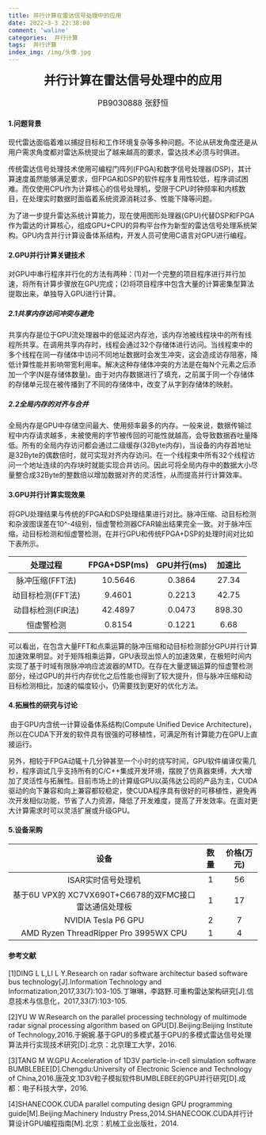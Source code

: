 ```yaml
---
title: 并行计算在雷达信号处理中的应用
date: 2022-3-3 22:38:00
comment: 'waline'
categories:  并行计算
tags:  并行计算
index_img: /img/头像.jpg
---
```


<center><b><font size = 5> 并行计算在雷达信号处理中的应用</font></b></center> 

<br>

<center><font size = 3>   PB9030888 张舒恒</font></center>                                                                                 



#### 1.问题背景

​	现代雷达面临着难以捕捉目标和工作环境复杂等多种问题。不论从研发角度还是从用户需求角度都对雷达系统提出了越来越高的要求，雷达技术必须与时俱进。

​	传统雷达信号处理技术使用可编程门阵列(FPGA)和数字信号处理器(DSP)，其计算速度虽然能够满足要求，但FPGA和DSP的软件程序复用性较低，程序调试困难。而仅使用CPU作为计算核心的信号处理机，受限于CPU时钟频率和内核数目，在处理实时数据时面临着系统资源消耗过多、性能下降等问题。

​	为了进一步提升雷达系统计算能力，现在使用图形处理器(GPU)代替DSP和FPGA作为雷达的计算核心，组成GPU+CPU的异构平台作为新型的雷达信号处理系统架构。GPU内含并行计算设备体系结构，开发人员可使用C语言对GPU进行编程。

#### 2.GPU并行计算关键技术

​	对GPU中串行程序并行化的方法有两种：(1)对一个完整的项目程序进行并行加速，将所有计算步骤放在GPU完成；(2)将项目程序中包含大量的计算密集型算法提取出来，单独导入GPU进行计算。

##### 		2.1共享内存访问冲突与避免

​	共享内存是位于GPU流处理器中的低延迟内存池，该内存池被线程块中的所有线程所共享。在调用共享内存时，线程会通过32个存储体进行访问。当线程束中的多个线程在同一存储体中访问不同地址数据时会发生冲突，这会造成访存阻塞，降低计算性能并影响带宽利用率。解决这种存储体冲突的方法是在每N个元素之后添加一个字(N是存储体数量)。由于对内存数据进行了填充，之前属于同一个存储体的存储单元现在被传播到了不同的存储体中，改变了从字到存储体的映射。

##### 		2.2全局内存的对齐与合并

​	全局内存是GPU中存储空间最大、使用频率最多的内存。一般来说，数据传输过程中内存请求越多，未被使用的字节被传回的可能性就越高，会导致数据吞吐量降低。所有的全局内存访问都会通过二级缓存(32Byte内存)，当设备的内存首地址是32Byte的偶数倍时，就可实现对齐内存访问。在一个线程束中所有32个线程访问一个地址连续的内存块时就能实现合并访问。因此可将全局内存中的数据大小尽量整合成32Byte的整数倍以增加数据对齐的灵活性，从而提高并行计算效率。

#### 3.GPU并行计算实现效果

​	将GPU处理结果与传统的FPGA和DSP处理结果进行对比。脉冲压缩、动目标检测和杂波图误差在10^-4级别，恒虚警检测器CFAR输出结果完全一致。对于脉冲压缩，动目标检测和恒虚警检测，在并行GPU和传统FPGA+DSP的处理时间对比如下表所示。

| 处理过程        | FPGA+DSP(ms) | GPU并行(ms) | 加速比 |
| :----------: | :---: | :---: | :---: |
| 脉冲压缩(FFT法) | 10.5646 | 0.3864 | 27.34 |
| 动目标检测(FFT法) | 9.4601 | 0.2213 | 42.75 |
| 动目标检测(FIR法) | 42.4897 | 0.0473 | 898.30 |
| 恒虚警检测 | 0.8154 | 0.1221 | 6.68 |

​	可以看出，在包含大量FFT和点乘运算的脉冲压缩和动目标检测部分GPU并行计算加速效果明显。对于矩阵相乘运算，GPU表现出惊人的加速效果，在极短时间内实现了基于时域有限脉冲响应滤波器的MTD。在存在大量逻辑运算的恒虚警检测部分，经过GPU的并行内存优化之后性能也得到了较大提升，但与脉冲压缩和动目标检测相比，加速的幅度较小，仍需要找到更好的优化方法。

#### 4.拓展性的研究与讨论

​		由于GPU内含统一计算设备体系结构(Compute Unified Device Architecture)，所以在CUDA下开发的软件具有很强的可移植性，可满足所有计算能力在GPU上直接运行。

​		另外，相较于FPGA动辄十几分钟甚至一个小时的烧写时间，GPU软件编译仅需几秒，程序调试几乎支持所有的C/C++集成开发环境，摆脱了仿真器束缚，大大增加了灵活性与拓展性。目前市场上的计算级GPU以英伟达公司的产品为主，CUDA驱动的向下兼容和向上兼容都较稳定，使CUDA程序具有很好的可移植性，避免再次开发相似功能，节省了人力资源，降低了开发难度，提高了开发效率。在面对更大计算需求时可以灵活扩展或升级GPU。

#### 5.设备采购

|                         设备                          | 数量 | 价格(万元) |
| :---------------------------------------------------: | :--: | :--------: |
|                  ISAR实时信号处理机                   |  1   |     56     |
| 基于6U VPX的 XC7VX690T+C6678的双FMC接口雷达通信处理板 |  1   |     17     |
|                  NVIDIA Tesla P6 GPU                  |  2   |     7      |
|         AMD Ryzen ThreadRipper Pro 3995WX CPU         |  1   |     4      |



#### 参考文献

[1]DING L L,LI L Y.Research on radar software architectur based software bus technology[J].Information Technology and Informatization,2017,33(7):103-105.丁琳琳，李路野.可重构雷达架构研究[J].信息技术与信息化，2017,33(7):103-105.

[2]YU W W.Research on the parallel processing technology of multimode radar signal processing algorithm based on GPU[D].Beijing:Beijing Institute of Technology,2016.于婉婉.基于GPU的多模式基于GPU的多模式雷达信号处理算法并行实现技术研究[D].北京：北京理工大学，2016.

[3]TANG M W.GPU Acceleration of 1D3V particle-in-cell simulation software BUMBLEBEE[D].Chengdu:University of Electronic Science and Technology of China,2016.唐茂文.1D3V粒子模拟软件BUMBLEBEE的GPU并行研究[D].成都：电子科技大学，2016.

[4]SHANECOOK.CUDA parallel computing design GPU programming guide[M].Beijing:Machinery Industry Press,2014.SHANECOOK.CUDA并行计算设计GPU编程指南[M].北京：机械工业出版社，2014.